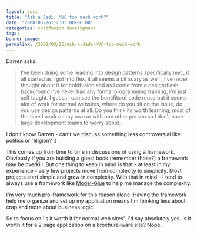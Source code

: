 ```yaml
---
layout: post
title: "Ask a Jedi: MVC too much work?"
date: "2008-03-26T12:03:00+06:00"
categories: coldfusion development 
tags: 
banner_image: 
permalink: /2008/03/26/Ask-a-Jedi-MVC-too-much-work
---
```


Darren asks:

<blockquote>
<p>
I've been doing some reading into design patterns specifically mvc, it all started as I got into flex, it all seems a bit scary as well , i've never thought about it for coldfusion and as I come from a design/flash background i've never had any formal programming training, i'm just self taught. I guess i can see the benefits of code reuse but it seems alot of work for normal websites, where do you sit on the issue, do you use design patterns at all. Do you think its worth learning, most of the time I work on my own or with one other person so I don't have large development teams to worry about. 
</p>
</blockquote>

I don't know Darren - can't we discuss something less controversial like politics or religion? ;) 

This comes up from time to time in discussions of using a framework. Obviously if you are building a guest book (remember those?) a framework may be overkill. But one thing to keep in mind is that - at least in my experience - very few projects move from complexity to simplicity. Most projects start simple and grow in complexity. With that in mind - I tend to always use a framework like <a href="http://www.model-glue.com">Model-Glue</a> to help me manage the complexity.

I'm very much pro-framework for this reason alone. Having the framework help me organize and set up my application means I'm thinking less about crap and more about business logic. 

So to focus on 'is it worth it for normal web sites', I'd say absolutely yes. Is it worth it for a 2 page application on a brochure-ware site? Nope.